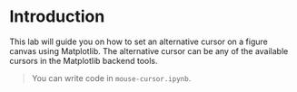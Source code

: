 # Introduction

This lab will guide you on how to set an alternative cursor on a figure canvas using Matplotlib. The alternative cursor can be any of the available cursors in the Matplotlib backend tools.

> You can write code in `mouse-cursor.ipynb`.
